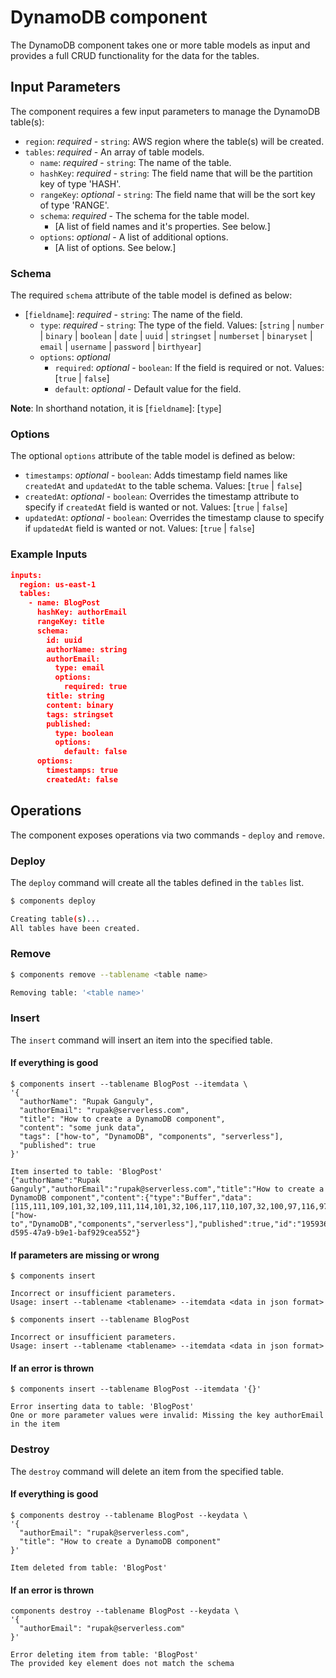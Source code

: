 # DynamoDB component

The DynamoDB component takes one or more table models as input and provides a full CRUD functionality for the data for the tables.

## Input Parameters

The component requires a few input parameters to manage the DynamoDB table(s):

* `region`: *required* - `string`: AWS region where the table(s) will be created.
* `tables`: *required* - An array of table models.
  * `name`: *required* - `string`: The name of the table.
  * `hashKey`: *required* - `string`: The field name that will be the partition key of type 'HASH'.
  * `rangeKey`: *optional* - `string`: The field name that will be the sort key of type 'RANGE'.
  * `schema`: *required* - The schema for the table model.
    * [A list of field names and it's properties. See below.]
  * `options`: *optional* - A list of additional options.
    * [A list of options. See below.]

### Schema

The required `schema` attribute of the table model is defined as below:

* [`fieldname`]: *required* - `string`: The name of the field.
  * `type`: *required* - `string`: The type of the field. Values: [`string` | `number` | `binary` | `boolean` | `date` | `uuid` | `stringset` | `numberset` | `binaryset` | `email` | `username` | `password` | `birthyear`]
  * `options`: *optional*
    * `required`: *optional* - `boolean`: If the field is required or not. Values: [`true` | `false`]
    * `default`: *optional* - Default value for the field.

**Note**: In shorthand notation, it is [`fieldname`]: [`type`]

### Options

The optional `options` attribute of the table model is defined as below:

* `timestamps`: *optional* - `boolean`: Adds timestamp field names like `createdAt` and `updatedAt` to the table schema. Values: [`true` | `false`]
* `createdAt`: *optional* - `boolean`: Overrides the timestamp attribute to specify if `createdAt` field is wanted or not. Values: [`true` | `false`]
* `updatedAt`: *optional* - `boolean`: Overrides the timestamp clause to specify if `updatedAt` field is wanted or not. Values: [`true` | `false`]

### Example Inputs

```json
inputs:
  region: us-east-1
  tables:
    - name: BlogPost
      hashKey: authorEmail
      rangeKey: title
      schema:
        id: uuid
        authorName: string
        authorEmail:
          type: email
          options:
            required: true
        title: string
        content: binary
        tags: stringset
        published:
          type: boolean
          options:
            default: false
      options:
        timestamps: true
        createdAt: false
```

## Operations

The component exposes operations via two commands - `deploy` and `remove`.

### Deploy

The `deploy` command will create all the tables defined in the `tables` list.

```bash
$ components deploy

Creating table(s)...
All tables have been created.
```

### Remove

```bash
$ components remove --tablename <table name>

Removing table: '<table name>'
```

### Insert

The `insert` command will insert an item into the specified table.

#### If everything is good

```
$ components insert --tablename BlogPost --itemdata \
'{
  "authorName": "Rupak Ganguly",
  "authorEmail": "rupak@serverless.com",
  "title": "How to create a DynamoDB component",
  "content": "some junk data",
  "tags": ["how-to", "DynamoDB", "components", "serverless"],
  "published": true
}'

Item inserted to table: 'BlogPost'
{"authorName":"Rupak Ganguly","authorEmail":"rupak@serverless.com","title":"How to create a DynamoDB component","content":{"type":"Buffer","data":[115,111,109,101,32,109,111,114,101,32,106,117,110,107,32,100,97,116,97]},"tags":["how-to","DynamoDB","components","serverless"],"published":true,"id":"1959366d-d595-47a9-b9e1-baf929cea552"}
```

#### If parameters are missing or wrong

```
$ components insert

Incorrect or insufficient parameters.
Usage: insert --tablename <tablename> --itemdata <data in json format>

```

```
$ components insert --tablename BlogPost

Incorrect or insufficient parameters.
Usage: insert --tablename <tablename> --itemdata <data in json format>

```

#### If an error is thrown

```
$ components insert --tablename BlogPost --itemdata '{}'

Error inserting data to table: 'BlogPost'
One or more parameter values were invalid: Missing the key authorEmail in the item
```

### Destroy

The `destroy` command will delete an item from the specified table.

#### If everything is good

```
$ components destroy --tablename BlogPost --keydata \
'{
  "authorEmail": "rupak@serverless.com",
  "title": "How to create a DynamoDB component"
}'

Item deleted from table: 'BlogPost'
```

#### If an error is thrown

```
components destroy --tablename BlogPost --keydata \
'{
  "authorEmail": "rupak@serverless.com"
}'

Error deleting item from table: 'BlogPost'
The provided key element does not match the schema
```
